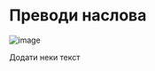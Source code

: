# Преводи наслова

 ![image](https://user-images.githubusercontent.com/29538544/148251668-3b7cbee8-e552-4fa5-9b83-ddcb37b6f762.png)

Додати неки текст

